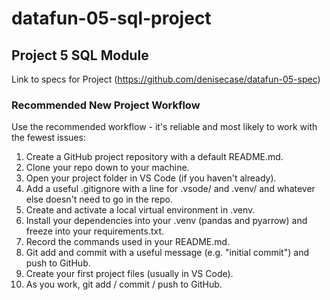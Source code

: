 # datafun-05-sql-project

## **Project 5 SQL Module**

Link to specs for Project (<https://github.com/denisecase/datafun-05-spec>)  

### **Recommended New Project Workflow**

Use the recommended workflow - it's reliable and most likely to work with the fewest issues:

1. Create a GitHub project repository with a default README.md.
2. Clone your repo down to your machine.
3. Open your project folder in VS Code (if you haven't already).
4. Add a useful .gitignore with a line for .vsode/ and .venv/ and whatever else doesn't need to go in the repo.
5. Create and activate a local virtual environment in .venv.
6. Install your dependencies into your .venv (pandas and pyarrow) and freeze into your requirements.txt.
7. Record the commands used in your README.md.
8. Git add and commit with a useful message (e.g. "initial commit") and push to GitHub.
9. Create your first project files (usually in VS Code).
10. As you work, git add / commit / push to GitHub.
